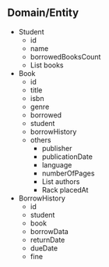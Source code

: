 ## Domain/Entity
- Student
  - id
  - name
  - borrowedBooksCount
  - List<Book> books
- Book
  - id
  - title
  - isbn
  - genre
  - borrowed
  - student
  - borrowHistory
  - others
    - publisher
    - publicationDate
    - language
    - numberOfPages
    - List<Author> authors
    - Rack placedAt
- BorrowHistory
  - id
  - student
  - book
  - borrowData
  - returnDate
  - dueDate
  - fine